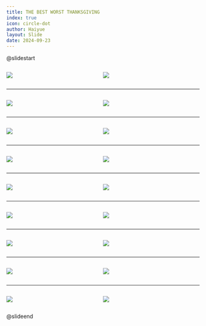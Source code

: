 ```yaml
---
title: THE BEST WORST THANKSGIVING
index: true
icon: circle-dot
author: Haiyue
layout: Slide
date: 2024-09-23
---
```

 
@slidestart

<div style="display:flex">
<div style="flex:1">

![](https://raw.githubusercontent.com/yclord/reading/refs/heads/master/english/Level-S/THE%20BEST%20WORST%20THANKSGIVING/001.webp)
</div>
<div style="flex:1">

![](https://raw.githubusercontent.com/yclord/reading/refs/heads/master/english/Level-S/THE%20BEST%20WORST%20THANKSGIVING/002.webp)
</div>
</div>

---

<div style="display:flex">
<div style="flex:1">

![](https://raw.githubusercontent.com/yclord/reading/refs/heads/master/english/Level-S/THE%20BEST%20WORST%20THANKSGIVING/003.webp)
</div>
<div style="flex:1">

![](https://raw.githubusercontent.com/yclord/reading/refs/heads/master/english/Level-S/THE%20BEST%20WORST%20THANKSGIVING/004.webp)
</div>
</div>

---

<div style="display:flex">
<div style="flex:1">

![](https://raw.githubusercontent.com/yclord/reading/refs/heads/master/english/Level-S/THE%20BEST%20WORST%20THANKSGIVING/005.webp)
</div>
<div style="flex:1">

![](https://raw.githubusercontent.com/yclord/reading/refs/heads/master/english/Level-S/THE%20BEST%20WORST%20THANKSGIVING/006.webp)
</div>
</div>

---

<div style="display:flex">
<div style="flex:1">

![](https://raw.githubusercontent.com/yclord/reading/refs/heads/master/english/Level-S/THE%20BEST%20WORST%20THANKSGIVING/007.webp)
</div>
<div style="flex:1">

![](https://raw.githubusercontent.com/yclord/reading/refs/heads/master/english/Level-S/THE%20BEST%20WORST%20THANKSGIVING/008.webp)
</div>
</div>

---

<div style="display:flex">
<div style="flex:1">

![](https://raw.githubusercontent.com/yclord/reading/refs/heads/master/english/Level-S/THE%20BEST%20WORST%20THANKSGIVING/009.webp)
</div>
<div style="flex:1">

![](https://raw.githubusercontent.com/yclord/reading/refs/heads/master/english/Level-S/THE%20BEST%20WORST%20THANKSGIVING/010.webp)
</div>
</div>

---

<div style="display:flex">
<div style="flex:1">

![](https://raw.githubusercontent.com/yclord/reading/refs/heads/master/english/Level-S/THE%20BEST%20WORST%20THANKSGIVING/011.webp)
</div>
<div style="flex:1">

![](https://raw.githubusercontent.com/yclord/reading/refs/heads/master/english/Level-S/THE%20BEST%20WORST%20THANKSGIVING/012.webp)
</div>
</div>

---

<div style="display:flex">
<div style="flex:1">

![](https://raw.githubusercontent.com/yclord/reading/refs/heads/master/english/Level-S/THE%20BEST%20WORST%20THANKSGIVING/013.webp)
</div>
<div style="flex:1">

![](https://raw.githubusercontent.com/yclord/reading/refs/heads/master/english/Level-S/THE%20BEST%20WORST%20THANKSGIVING/014.webp)
</div>
</div>

---

<div style="display:flex">
<div style="flex:1">

![](https://raw.githubusercontent.com/yclord/reading/refs/heads/master/english/Level-S/THE%20BEST%20WORST%20THANKSGIVING/015.webp)
</div>
<div style="flex:1">

![](https://raw.githubusercontent.com/yclord/reading/refs/heads/master/english/Level-S/THE%20BEST%20WORST%20THANKSGIVING/016.webp)
</div>
</div>

---

<div style="display:flex">
<div style="flex:1">

![](https://raw.githubusercontent.com/yclord/reading/refs/heads/master/english/Level-S/THE%20BEST%20WORST%20THANKSGIVING/017.webp)
</div>
<div style="flex:1">

![](https://raw.githubusercontent.com/yclord/reading/refs/heads/master/english/Level-S/THE%20BEST%20WORST%20THANKSGIVING/018.webp)
</div>
</div>

@slideend